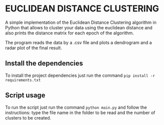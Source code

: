 # EUCLIDEAN DISTANCE CLUSTERING
A simple implementation of the Euclidean Distance Clustering algorithm in Python that allows to cluster your data using the euclidean distance and also prints the distance matrix for each epoch of the algorithm. 

The program reads the data by a .csv file and plots a dendrogram and a radar plot of the final result. 

## Install the dependencies
To install the project dependencies just run the command ```pip install -r requirements.txt```

## Script usage
To run the script just run the command ```python main.py``` and follow the instructions: type the file name in the folder to be read and the number of clusters to be created.